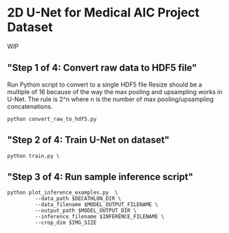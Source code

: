 # 2D U-Net for Medical AIC Project Dataset

WIP
## "Step 1 of 4: Convert raw data to HDF5 file"

Run Python script to convert to a single HDF5 file
Resize should be a multiple of 16 because of the way the
max pooling and upsampling works in U-Net. The rule is
2^n where n is the number of max pooling/upsampling concatenations.
```
python convert_raw_to_hdf5.py 
```

## "Step 2 of 4: Train U-Net on dataset"
```
python train.py \
```

## "Step 3 of 4: Run sample inference script"
```
python plot_inference_examples.py  \
         --data_path $DECATHLON_DIR \
         --data_filename $MODEL_OUTPUT_FILENAME \
         --output_path $MODEL_OUTPUT_DIR \
         --inference_filename $INFERENCE_FILENAME \
         --crop_dim $IMG_SIZE
```